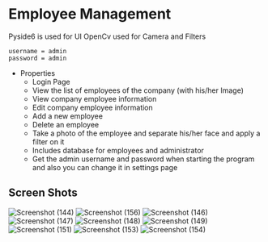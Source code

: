 # Employee Management
Pyside6 is used for UI
OpenCv used for Camera and Filters
```
username = admin
password = admin
```
- Properties
  - Login Page
  - View the list of employees of the company (with his/her Image)
  - View company employee information
  - Edit company employee information
  - Add a new employee
  - Delete an employee
  - Take a photo of the employee and separate his/her face and apply a filter on it
  - Includes database for employees and administrator
  - Get the admin username and password when starting the program and also you can change it in settings page
 ## Screen Shots
 ![Screenshot (144)](https://user-images.githubusercontent.com/88179607/148691769-359ffa7b-a9e1-4f2d-a0e9-4cedb1dc88b4.png)
![Screenshot (156)](https://user-images.githubusercontent.com/88179607/148691774-0ffaca49-6dc2-4950-a224-24d4c4eee057.png)
![Screenshot (146)](https://user-images.githubusercontent.com/88179607/148691786-67126e82-4cb6-47e7-bf6e-48e3d2cf5cd6.png)
![Screenshot (147)](https://user-images.githubusercontent.com/88179607/148691793-275e9dcb-c9c7-45a5-8b3b-deecab77861d.png)
![Screenshot (148)](https://user-images.githubusercontent.com/88179607/148691810-7ffea5c9-a5c6-4ed2-a729-b80f2f4947d9.png)
![Screenshot (149)](https://user-images.githubusercontent.com/88179607/148691824-b741c622-1413-4d66-99c8-459259a36201.png)
![Screenshot (151)](https://user-images.githubusercontent.com/88179607/148691868-1e0d8147-1fa4-4c85-a8ae-eaa5b414e48d.png)
![Screenshot (153)](https://user-images.githubusercontent.com/88179607/148691872-55052510-e978-4f7e-a0cd-13f0c30f7359.png)
![Screenshot (154)](https://user-images.githubusercontent.com/88179607/148691877-a5864394-fc48-4b19-99ec-8e5a41c7ae2e.png)
